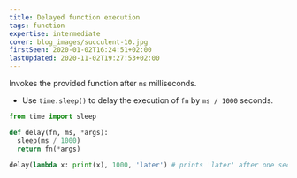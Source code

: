 ```yaml
---
title: Delayed function execution
tags: function
expertise: intermediate
cover: blog_images/succulent-10.jpg
firstSeen: 2020-01-02T16:24:51+02:00
lastUpdated: 2020-11-02T19:27:53+02:00
---
```


Invokes the provided function after `ms` milliseconds.

- Use `time.sleep()` to delay the execution of `fn` by `ms / 1000` seconds.

```py
from time import sleep

def delay(fn, ms, *args):
  sleep(ms / 1000)
  return fn(*args)
```

```py
delay(lambda x: print(x), 1000, 'later') # prints 'later' after one second
```
